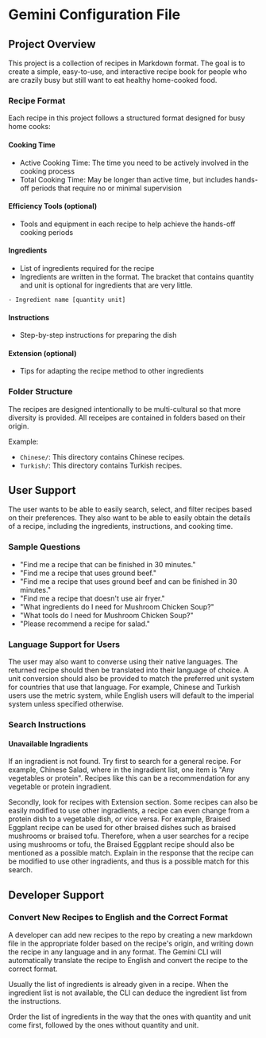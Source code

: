 # Gemini Configuration File

## Project Overview

This project is a collection of recipes in Markdown format. The goal is to create a simple, easy-to-use, and interactive recipe book for people who are crazily busy but still want to eat healthy home-cooked food.

### Recipe Format

Each recipe in this project follows a structured format designed for busy home cooks:

#### Cooking Time
- Active Cooking Time: The time you need to be actively involved in the cooking process
- Total Cooking Time: May be longer than active time, but includes hands-off periods that require no or minimal supervision

#### Efficiency Tools (optional)
- Tools and equipment in each recipe to help achieve the hands-off cooking periods

#### Ingredients
- List of ingredients required for the recipe
- Ingredients are written in the format. The bracket that contains quantity and unit is optional for ingredients that are very little.
```
- Ingredient name [quantity unit]
```

#### Instructions
- Step-by-step instructions for preparing the dish

#### Extension (optional)
- Tips for adapting the recipe method to other ingredients

### Folder Structure

The recipes are designed intentionally to be multi-cultural so that more diversity is provided. All receipes are contained in folders based on their origin.

Example:
- `Chinese/`: This directory contains Chinese recipes.
- `Turkish/`: This directory contains Turkish recipes.

## User Support

The user wants to be able to easily search, select, and filter recipes based on their preferences. They also want to be able to easily obtain the details of a recipe, including the ingredients, instructions, and cooking time.

### Sample Questions

- "Find me a recipe that can be finished in 30 minutes."
- "Find me a recipe that uses ground beef."
- "Find me a recipe that uses ground beef and can be finished in 30 minutes."
- "Find me a recipe that doesn't use air fryer."
- "What ingredients do I need for Mushroom Chicken Soup?"
- "What tools do I need for Mushroom Chicken Soup?"
- "Please recommend a recipe for salad."

### Language Support for Users

The user may also want to converse using their native languages. The returned recipe should then be translated into their language of choice. A unit conversion should also be provided to match the preferred unit system for countries that use that language. For example, Chinese and Turkish users use the metric system, while English users will default to the imperial system unless specified otherwise.

### Search Instructions

#### Unavailable Ingradients

If an ingradient is not found. Try first to search for a general recipe. For example, Chinese Salad, where in the ingradient list, one item is "Any vegetables or protein". Recipes like this can be a recommendation for any vegetable or protein ingradient.

Secondly, look for recipes with Extension section. Some recipes can also be easily modified to use other ingradients, a recipe can even change from a protein dish to a vegetable dish, or vice versa. For example, Braised Eggplant recipe can be used for other braised dishes such as braised mushrooms or braised tofu. Therefore, when a user searches for a recipe using mushrooms or tofu, the Braised Eggplant recipe should also be mentioned as a possible match. Explain in the response that the recipe can be modified to use other ingradients, and thus is a possible match for this search.

## Developer Support

### Convert New Recipes to English and the Correct Format

A developer can add new recipes to the repo by creating a new markdown file in the appropriate folder based on the recipe's origin, and writing down the recipe in any language and in any format. The Gemini CLI will automatically translate the recipe to English and convert the recipe to the correct format.

Usually the list of ingredients is already given in a recipe. When the ingredient list is not available, the CLI can deduce the ingredient list from the instructions.

Order the list of ingredients in the way that the ones with quantity and unit come first, followed by the ones without quantity and unit.
